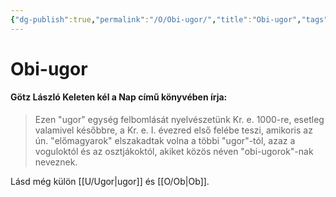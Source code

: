 ```yaml
---
{"dg-publish":true,"permalink":"/O/Obi-ugor/","title":"Obi-ugor","tags":["formatted🟢"],"created":"2023-10-20T05:16","updated":"2023-10-20T05:16"}
---
```



# Obi-ugor

#### Götz László Keleten kél a Nap című könyvében írja:

> Ezen "ugor" egység felbomlását nyelvészetünk Kr. e. 1000-re, esetleg valamivel későbbre, a Kr. e. I. évezred első felébe teszi, amikoris az ún. "előmagyarok" elszakadtak volna a többi "ugor"-tól, azaz a voguloktól és az osztjákoktól, akiket közös néven "obi-ugorok"-nak neveznek.  

Lásd még külön [[U/Ugor\|ugor]] és [[O/Ob\|Ob]].  